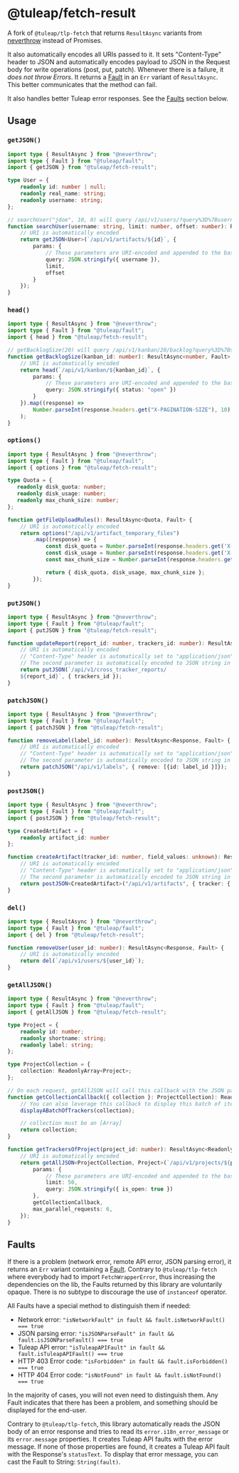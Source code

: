 # @tuleap/fetch-result

A fork of `@tuleap/tlp-fetch` that returns `ResultAsync` variants from [neverthrow][neverthrow] instead of Promises.

It also automatically encodes all URIs passed to it. It sets "Content-Type" header to JSON and automatically encodes payload to JSON in the Request body for write operations (post, put, patch). Whenever there is a failure, it _does not throw Errors_. It returns a [Fault][fault] in an `Err` variant of `ResultAsync`. This better communicates that the method can fail.

It also handles better Tuleap error responses. See the [Faults](#faults) section below.

## Usage

### `getJSON()`

```typescript
import type { ResultAsync } from "@neverthrow";
import type { Fault } from "@tuleap/fault";
import { getJSON } from "@tuleap/fetch-result";

type User = {
    readonly id: number | null;
    readonly real_name: string;
    readonly username: string;
};

// searchUser("jdoe", 10, 0) will query /api/v1/users/?query%3D%7Busername%3A%22jdoe%22%7D&limit=10&offset=0
function searchUser(username: string, limit: number, offset: number): ResultAsync<User, Fault> {
    // URI is automatically encoded
    return getJSON<User>(`/api/v1/artifacts/${id}`, {
        params: {
            // These parameters are URI-encoded and appended to the base URI
            query: JSON.stringify({ username }),
            limit,
            offset
        }
    });
}
```

### `head()`

```typescript
import type { ResultAsync } from "@neverthrow";
import type { Fault } from "@tuleap/fault";
import { head } from "@tuleap/fetch-result";

// getBacklogSize(20) will query /api/v1/kanban/20/backlog?query%3D%7Bstatus%3A%22open%22%7D
function getBacklogSize(kanban_id: number): ResultAsync<number, Fault> {
    // URI is automatically encoded
    return head(`/api/v1/kanban/${kanban_id}`, {
        params: {
            // These parameters are URI-encoded and appended to the base URI
            query: JSON.stringify({ status: "open" })
        }
    }).map((response) =>
        Number.parseInt(response.headers.get("X-PAGINATION-SIZE"), 10)
    );
}
```

### `options()`

```typescript
import type { ResultAsync } from "@neverthrow";
import type { Fault } from "@tuleap/fault";
import { options } from "@tuleap/fetch-result";

type Quota = {
   readonly disk_quota: number;
   readonly disk_usage: number;
   readonly max_chunk_size: number;
};

function getFileUploadRules(): ResultAsync<Quota, Fault> {
    // URI is automatically encoded
    return options("/api/v1/artifact_temporary_files")
        .map((response) => {
            const disk_quota = Number.parseInt(response.headers.get('X-QUOTA'), 10);
            const disk_usage = Number.parseInt(response.headers.get('X-DISK-USAGE'), 10);
            const max_chunk_size = Number.parseInt(response.headers.get('X-UPLOAD-MAX-FILE-CHUNKSIZE'), 10);

            return { disk_quota, disk_usage, max_chunk_size };
        });
}
```

### `putJSON()`

```typescript
import type { ResultAsync } from "@neverthrow";
import type { Fault } from "@tuleap/fault";
import { putJSON } from "@tuleap/fetch-result";

function updateReport(report_id: number, trackers_id: number): ResultAsync<Response, Fault> {
    // URI is automatically encoded
    // "Content-Type" header is automatically set to "application/json"
    // The second parameter is automatically encoded to JSON string in the Request body
    return putJSON(`/api/v1/cross_tracker_reports/
    ${report_id}`, { trackers_id });
}
```

### `patchJSON()`

```typescript
import type { ResultAsync } from "@neverthrow";
import type { Fault } from "@tuleap/fault";
import { patchJSON } from "@tuleap/fetch-result";

function removeLabel(label_id: number): ResultAsync<Response, Fault> {
    // URI is automatically encoded
    // "Content-Type" header is automatically set to "application/json"
    // The second parameter is automatically encoded to JSON string in the Request body
    return patchJSON("/api/v1/labels", { remove: [{id: label_id }]});
}
```

### `postJSON()`

```typescript
import type { ResultAsync } from "@neverthrow";
import type { Fault } from "@tuleap/fault";
import { postJSON } from "@tuleap/fetch-result";

type CreatedArtifact = {
    readonly artifact_id: number
};

function createArtifact(tracker_id: number, field_values: unknown): ResultAsync<CreatedArtifact, Fault> {
    // URI is automatically encoded
    // "Content-Type" header is automatically set to "application/json"
    // The second parameter is automatically encoded to JSON string in the Request body
    return postJSON<CreatedArtifact>("/api/v1/artifacts", { tracker: { id: tracker_id }, values: field_values });
}
```

### `del()`

```typescript
import type { ResultAsync } from "@neverthrow";
import type { Fault } from "@tuleap/fault";
import { del } from "@tuleap/fetch-result";

function removeUser(user_id: number): ResultAsync<Response, Fault> {
    // URI is automatically encoded
    return del(`/api/v1/users/${user_id}`);
}
```

### `getAllJSON()`

```typescript
import type { ResultAsync } from "@neverthrow";
import type { Fault } from "@tuleap/fault";
import { getAllJSON } from "@tuleap/fetch-result";

type Project = {
    readonly id: number;
    readonly shortname: string;
    readonly label: string;
};

type ProjectCollection = {
    collection: ReadonlyArray<Project>;
};

// On each request, getAllJSON will call this callback with the JSON payload
function getCollectionCallback({ collection }: ProjectCollection): ReadonlyArray<Project> {
    // You can also leverage this callback to display this batch of items
    displayABatchOfTrackers(collection);

    // collection must be an [Array]
    return collection;
}

function getTrackersOfProject(project_id: number): ResultAsync<ReadonlyArray<Project>, Fault> {
    // URI is automatically encoded
    return getAllJSON<ProjectCollection, Project>(`/api/v1/projects/${project_id}/trackers`, {
        params: {
            // These parameters are URI-encoded and appended to the base URI
            limit: 50,
            query: JSON.stringify({ is_open: true })
        },
        getCollectionCallback,
        max_parallel_requests: 6,
    });
}
```

<span id="faults"></span>
## Faults

If there is a problem (network error, remote API error, JSON parsing error), it returns an `Err` variant containing a [Fault][fault]. Contrary to `@tuleap/tlp-fetch` where everybody had to import `FetchWrapperError`, thus increasing the dependencies on the lib, the Faults returned by this library are voluntarily opaque. There is no subtype to discourage the use of `instanceof` operator.

All Faults have a special method to distinguish them if needed:

* Network error: `"isNetworkFault" in fault && fault.isNetworkFault() === true`
* JSON parsing error: `"isJSONParseFault" in fault && fault.isJSONParseFault() === true`
* Tuleap API error: `"isTuleapAPIFault" in fault && fault.isTuleapAPIFault() === true`
* HTTP 403 Error code: `"isForbidden" in fault && fault.isForbidden() === true`
* HTTP 404 Error code: `"isNotFound" in fault && fault.isNotFound() === true`

In the majority of cases, you will not even need to distinguish them. Any Fault indicates that there has been a problem, and something should be displayed for the end-user.

Contrary to `@tuleap/tlp-fetch`, this library automatically reads the JSON body of an error response and tries to read its `error.i18n_error_message` or its `error.message` properties. It creates Tuleap API faults with the error message. If none of those properties are found, it creates a Tuleap API fault with the Response's `statusText`. To display that error message, you can cast the Fault to String: `String(fault)`.

[neverthrow]: https://github.com/supermacro/neverthrow
[fault]: ../fault/README.md
